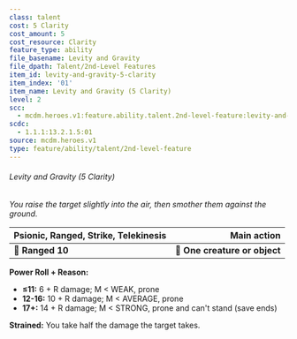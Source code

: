 ```yaml
---
class: talent
cost: 5 Clarity
cost_amount: 5
cost_resource: Clarity
feature_type: ability
file_basename: Levity and Gravity
file_dpath: Talent/2nd-Level Features
item_id: levity-and-gravity-5-clarity
item_index: '01'
item_name: Levity and Gravity (5 Clarity)
level: 2
scc:
  - mcdm.heroes.v1:feature.ability.talent.2nd-level-feature:levity-and-gravity-5-clarity
scdc:
  - 1.1.1:13.2.1.5:01
source: mcdm.heroes.v1
type: feature/ability/talent/2nd-level-feature
---
```


###### Levity and Gravity (5 Clarity)

*You raise the target slightly into the air, then smother them against the ground.*

| **Psionic, Ranged, Strike, Telekinesis** |               **Main action** |
| ---------------------------------------- | ----------------------------: |
| **📏 Ranged 10**                         | **🎯 One creature or object** |

**Power Roll + Reason:**

- **≤11:** 6 + R damage; M < WEAK, prone
- **12-16:** 10 + R damage; M < AVERAGE, prone
- **17+:** 14 + R damage; M < STRONG, prone and can't stand (save ends)

**Strained:** You take half the damage the target takes.
